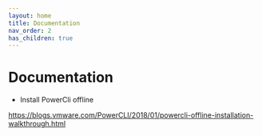 ```yaml
---
layout: home
title: Documentation
nav_order: 2
has_children: true
---
```


Documentation
=============

- Install PowerCli offline

https://blogs.vmware.com/PowerCLI/2018/01/powercli-offline-installation-walkthrough.html
